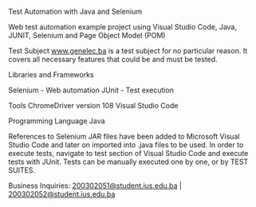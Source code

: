 Test Automation with Java and Selenium

Web test automation example project using Visual Studio Code, Java, JUNIT, Selenium and Page Object Model (POM)

Test Subject
www.genelec.ba is a test subject for no particular reason. It covers all necessary features that could be and must be tested.

Libraries and Frameworks

Selenium - Web automation
JUnit - Test execution

Tools
ChromeDriver version 108
Visual Studio Code

Programming Language
Java

References to Selenium JAR files have been added to Microsoft Visual Studio Code and later on imported into .java files to be used. 
In order to execute tests, navigate to test section of Visual Studio Code and execute tests with JUnit. Tests can be manually executed one by one, or by TEST SUITES. 

Business Inquiries: 200302051@student.ius.edu.ba | 200302052@student.ius.edu.ba
